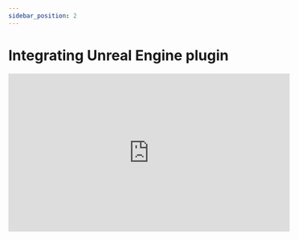 ```yaml
---
sidebar_position: 2
---
```


# Integrating Unreal Engine plugin

<iframe width="560" height="315" src="https://www.youtube.com/embed/9EPhrF7IqjE?si=cgUEtyP4rFLKQgpK" title="YouTube video player" frameborder="0" allow="accelerometer; autoplay; clipboard-write; encrypted-media; gyroscope; picture-in-picture; web-share" referrerpolicy="strict-origin-when-cross-origin" allowfullscreen></iframe>
